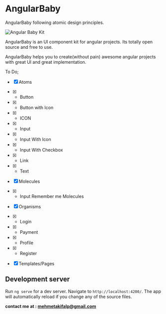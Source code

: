 # AngularBaby

AngularBaby following atomic design principles.

![Angular Baby Kit](https://avatars3.githubusercontent.com/u/46124764?s=300&v=3)

AngularBaby is an UI component kit for angular projects. Its totally open source and free to use. 

AngularBaby helps you to create(without pain) awesome angular projects with great UI and great implementation.

To Do;
- [x] Atoms
- [x] - Button
- [x] - Button with Icon
- [x] - ICON
- [x] - Input
- [x] - Input With Icon
- [x] - Input With Checkbox
- [x] - Link
- [x] - Text
- [x] Molecules
- [x] - Input Remember me Molecules
- [x] Organisms
- [x] - Login
- [x] - Payment
- [x] - Profile
- [x] - Register
- [x] Templates/Pages


## Development server

Run `ng serve` for a dev server. Navigate to `http://localhost:4200/`. The app will automatically reload if you change any of the source files.


**contact me at : mehmetakifalp@gmail.com**
